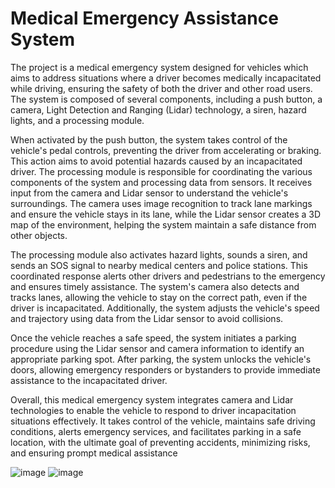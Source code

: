 # Medical Emergency Assistance System

The project is a medical emergency system designed for vehicles which aims to address situations where a driver becomes medically incapacitated while driving, ensuring the safety of both the driver and other road users. The system is composed of several components, including a push button, a camera, Light Detection and Ranging (Lidar) technology, a siren, hazard lights, and a processing module.

When activated by the push button, the system takes control of the vehicle's pedal controls, preventing the driver from accelerating or braking. This action aims to avoid potential hazards caused by an incapacitated driver. The processing module is responsible for coordinating the various components of the system and processing data from sensors. It receives input from the camera and Lidar sensor to understand the vehicle's surroundings. The camera uses image recognition to track lane markings and ensure the vehicle stays in its lane, while the Lidar sensor creates a 3D map of the environment, helping the system maintain a safe distance from other objects.

The processing module also activates hazard lights, sounds a siren, and sends an SOS signal to nearby medical centers and police stations. This coordinated response alerts other drivers and pedestrians to the emergency and ensures timely assistance. The system's camera also detects and tracks lanes, allowing the vehicle to stay on the correct path, even if the driver is incapacitated. Additionally, the system adjusts the vehicle's speed and trajectory using data from the Lidar sensor to avoid collisions.

Once the vehicle reaches a safe speed, the system initiates a parking procedure using the Lidar sensor and camera information to identify an appropriate parking spot. After parking, the system unlocks the vehicle's doors, allowing emergency responders or bystanders to provide immediate assistance to the incapacitated driver.

Overall, this medical emergency system integrates camera and Lidar technologies to enable the vehicle to respond to driver incapacitation situations effectively. It takes control of the vehicle, maintains safe driving conditions, alerts emergency services, and facilitates parking in a safe location, with the ultimate goal of preventing accidents, minimizing risks, and ensuring prompt medical assistance


![image](https://github.com/adityashah841/Medical-Emergency-Assistance-System-for-a-Vehicle/assets/80106093/737cde21-2408-439b-b37d-aded960a05f6)
![image](https://github.com/adityashah841/Medical-Emergency-Assistance-System-for-a-Vehicle/assets/80106093/a15e2f0b-e6c4-4e28-8d35-b551e04caadf)
